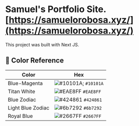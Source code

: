 # Samuel's Portfolio Site. [https://samuelorobosa.xyz/](https://samuelorobosa.xyz/)

This project was built with Next JS.

## 🎨 Color Reference

| Color             | Hex                                                                 |
|-------------------|---------------------------------------------------------------------|
| Blue-Magenta      | ![#10101A;](https://via.placeholder.com/10/10101A?text=+) `#10101A` |
| Titan White       | ![#EAE8FF](https://via.placeholder.com/10/EAE8FF?text=+) `#EAE8FF`  |
| Blue Zodiac       | ![#424861](https://via.placeholder.com/10/424861?text=+) `#424861`  |
| Light Blue Zodiac | ![#6b7292](https://via.placeholder.com/10/6b7292?text=+) `#6b7292`  |
| Royal Blue        | ![#2667FF](https://via.placeholder.com/10/2667FF?text=+) `#2667FF`  |

